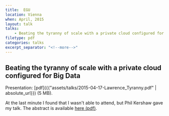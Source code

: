 ```yaml
---
title:  EGU
location: Vienna
when: April, 2015
layout: talk
talks:
    - Beating the tyranny of scale with a private cloud configured for Big Data
filetype: pdf
categories: talks
excerpt_separator: "<!--more-->"
---
```


Beating the tyranny of scale with a private cloud configured for Big Data
---------------------------------------------------------------------------

Presentation: [pdf]({{"assets/talks/2015-04-17-Lawrence_Tyranny.pdf" | absolute_url}}) (5 MB).

At the last minute I found that I wasn't able to attend, but Phil Kershaw gave my talk. The abstract is available [here (pdf)](http://meetingorganizer.copernicus.org/EGU2015/EGU2015-12931-1.pdf).
